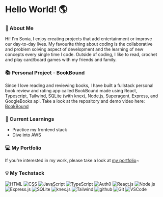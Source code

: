 # Hello World! 🌎

### 🙋 About Me
Hi! I'm Sonia, I enjoy creating projects that add entertainment or improve our day-to-day lives. My favourite thing about coding is the collaborative and problem solving aspect of development and the learning of new concepts every single time I code. Outside of coding, I like to read, crochet and play card/board games with my friends and family.

### 📚 Personal Project - BookBound 
Since I love reading and reviewing books, I have built a fullstack personal book review and rating app called BookBound made using React, Typescript, Tailwind, SQLite (with knex), Node.js, Superagent, Express, and GoogleBooks api. Take a look at the repository and demo video here: [BookBound](https://github.com/sonia-huynh/BookBound)

### 🧠 Current Learnings 
* Practice my frontend stack 
* Dive into AWS 

### 💻 My Portfolio
If you're interested in my work, please take a look at [my portfolio](https://sonia-huynh.github.io/)~

### 💡 My Techstack
![HTML](https://img.shields.io/badge/HTML-07405E?style=flat-square&logo=html5)
![CSS](https://img.shields.io/badge/CSS-07405E?&style=flat-square&logo=css3)
![JavaScript](https://img.shields.io/badge/JavaScript-07405E?style=flat-square&logo=javascript)
![TypeScript](https://img.shields.io/badge/TypeScript-07405E?style=flat-square&logo=typescript)
![Auth0](https://img.shields.io/badge/Auth0-07405E?style=flat-square&logo=Auth0)
![React.js](https://img.shields.io/badge/React-07405E?style=flat-square&logo=react)
![Node.js](https://img.shields.io/badge/Node.js-07405E?style=flat-square&logo=node.js)
![Express.js](https://img.shields.io/badge/Express-07405E?style=flat-square&logo=express)
![SQLite](https://img.shields.io/badge/SQLite-07405E?style=flat-square&logo=sqlite)
![knex.js](https://img.shields.io/badge/knex.js-07405E?style=flat-square&logo=knexdotjs)
![Tailwind](https://img.shields.io/badge/Tailwind%20CSS-07405E?style=flat-square&logo=tailwindcss)
![github](https://img.shields.io/badge/GitHub-07405E?style=flat-square&logo=GitHub)
![Git](https://img.shields.io/badge/Git-07405E?style=flat-square&logo=Git)
![VSCode](https://img.shields.io/badge/Vscode-07405E?style=flat-square&logo=visualstudiocode)
